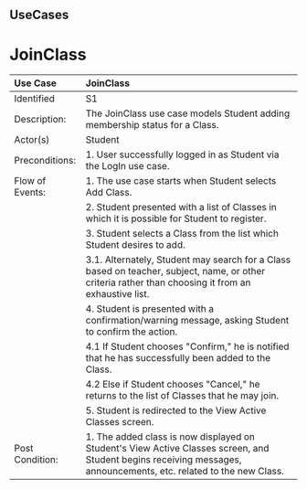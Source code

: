 ## UseCases ##


# JoinClass #


| Use Case | JoinClass |
|:---------|:----------|
|Identified | S1        |
| Description: | The JoinClass use case models Student adding membership status for a Class. |
|Actor(s)  | Student   |
|Preconditions: | 1. User successfully logged in as Student via the LogIn use case. |
|Flow of Events: |1. The use case starts when Student selects Add Class.|
|                |2. Student presented with a list of Classes in which it is possible for Student to register. |
|                |3. Student selects a Class from the list which Student desires to add. |
|                |3.1. Alternately, Student may search for a Class based on teacher, subject, name, or other criteria rather than choosing it from an exhaustive list.|
|                |4. Student is presented with a confirmation/warning message, asking Student to confirm the action. |
|                |4.1 If Student chooses "Confirm," he is notified that he has successfully been added to the Class. |
|                |4.2 Else if Student chooses "Cancel," he returns to the list of Classes that he may join.|
|                |5. Student is redirected to the View Active Classes screen.  |
|Post Condition:| 1. The added class is now displayed on Student's View Active Classes screen, and Student begins receiving messages, announcements, etc. related to the new Class.|